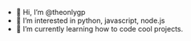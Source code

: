 - 👋 Hi, I’m @theonlygp
- 👀 I’m interested in python, javascript, node.js
- 🌱 I’m currently learning how to code cool projects.

<!---
theonlygp/theonlygp is a ✨ special ✨ repository because its `README.md` (this file) appears on your GitHub profile.
You can click the Preview link to take a look at your changes.
--->
